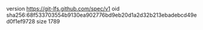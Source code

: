 version https://git-lfs.github.com/spec/v1
oid sha256:68f533703554b9130ea902776bd9eb20d1a2d32b213ebadebcd49ed0f1ef9728
size 1789
